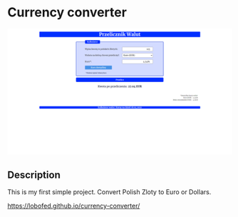 # Currency converter # 

![Print screen](https://github.com/LoboFED/currency-converter/blob/main/images/page.png?raw=true)

## Description ## 

This is my first simple project.
Convert Polish Zloty to Euro or Dollars. 

https://lobofed.github.io/currency-converter/
